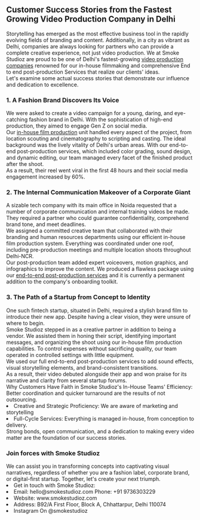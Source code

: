 <h2> Customer Success Stories from the Fastest Growing Video Production Company in Delhi</h2>
Storytelling has emerged as the most effective business tool in the rapidly evolving fields of branding and content. Additionally, in a city as vibrant as Delhi, companies are always looking for partners who can provide a complete creative experience, not just video production. We at Smoke Studioz are proud to be one of Delhi's fastest-growing <a href="https://smokestudioz.com/" title"video production house" alt"video production house">video production companies</a> renowned for our in-house filmmaking and comprehensive End to end post-production Services  that realize our clients' ideas.<br>
Let's examine some actual success stories that demonstrate our influence and dedication to excellence.<br>
<h3>1. A Fashion Brand Discovers Its Voice</h3>
We were asked to create a video campaign for a young, daring, and eye-catching fashion brand in Delhi. With the sophistication of high-end production, they aimed to engage Gen Z on social media.<br>
Our <a href="https://smokestudioz.com/" title="in-house film production" alt"in-house film production">in-house film production</a> unit handled every aspect of the project, from location scouting and cinematography to scripting and casting. The ideal background was the lively vitality of Delhi's urban areas. With our end-to-end post-production services, which included color grading, sound design, and dynamic editing, our team managed every facet of the finished product after the shoot.<br>
As a result, their reel went viral in the first 48 hours and their social media engagement increased by 60%.<br>
<h3>2. The Internal Communication Makeover of a Corporate Giant</h3>
A sizable tech company with its main office in Noida requested that a number of corporate communication and internal training videos be made. They required a partner who could guarantee confidentiality, comprehend brand tone, and meet deadlines.<br>
We assigned a committed creative team that collaborated with their branding and human resources departments using our efficient in-house film production system. Everything was coordinated under one roof, including pre-production meetings and multiple location shoots throughout Delhi-NCR.<br>
Our post-production team added expert voiceovers, motion graphics, and infographics to improve the content. We produced a flawless package using our <a href="https://smokestudioz.com/services" title="post-production services" alt"post-production services">end-to-end post-production services</a> and it is currently a permanent addition to the company's onboarding toolkit.<br>
<h3>3. The Path of a Startup from Concept to Identity</h3>
One such fintech startup, situated in Delhi, required a stylish brand film to introduce their new app. Despite having a clear vision, they were unsure of where to begin.<br>
Smoke Studioz stepped in as a creative partner in addition to being a vendor. We assisted them in honing their script, identifying important messages, and organizing the shoot using our in-house film production capabilities. To control expenses without sacrificing quality, our team operated in controlled settings with little equipment.<br>
We used our full end-to-end post-production services to add sound effects, visual storytelling elements, and brand-consistent transitions.<br>
As a result, their video debuted alongside their app and won praise for its narrative and clarity from several startup forums.<br>
Why Customers Have Faith in Smoke Studioz's In-House Teams' Efficiency: Better coordination and quicker turnaround are the results of not outsourcing.<br>
<li> Creative and Strategic Proficiency: We are aware of marketing and storytelling</li>
<li>	Full-Cycle Services: Everything is managed in-house, from conception to delivery.</li>
Strong bonds, open communication, and a dedication to making every video matter are the foundation of our success stories.<br>
<h3>Join forces with Smoke Studioz</h3>
We can assist you in transforming concepts into captivating visual narratives, regardless of whether you are a fashion label, corporate brand, or digital-first startup. Together, let's create your next triumph.<br>
<li>Get in touch with Smoke Studioz:</li>
<li>Email: hello@smokestudioz.com  Phone: +91 9736303229</li>
<li>Website: www.smokestudioz.com</li>
<li>Address: B92/A First Floor, Block A, Chhattarpur, Delhi 110074</li>
<li>Instagram On @smokestudioz </li>
